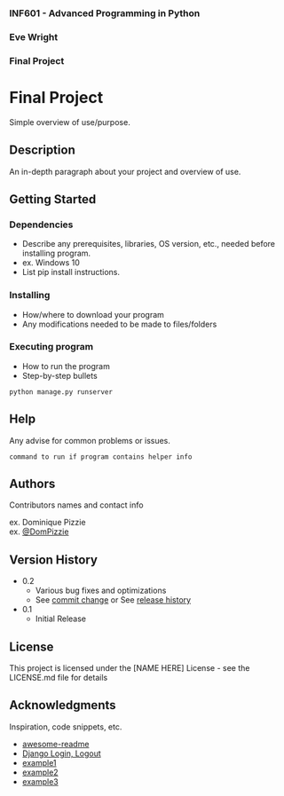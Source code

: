 ### INF601 - Advanced Programming in Python
### Eve Wright
### Final Project


# Final Project

Simple overview of use/purpose.

## Description

An in-depth paragraph about your project and overview of use.

## Getting Started

### Dependencies

* Describe any prerequisites, libraries, OS version, etc., needed before installing program.
* ex. Windows 10
* List pip install instructions.

### Installing

* How/where to download your program
* Any modifications needed to be made to files/folders

### Executing program

* How to run the program
* Step-by-step bullets
```
python manage.py runserver
```

## Help

Any advise for common problems or issues.
```
command to run if program contains helper info
```

## Authors

Contributors names and contact info

ex. Dominique Pizzie  
ex. [@DomPizzie](https://twitter.com/dompizzie)

## Version History

* 0.2
    * Various bug fixes and optimizations
    * See [commit change]() or See [release history]()
* 0.1
    * Initial Release

## License

This project is licensed under the [NAME HERE] License - see the LICENSE.md file for details

## Acknowledgments

Inspiration, code snippets, etc.
* [awesome-readme](https://github.com/matiassingers/awesome-readme)
* [Django Login, Logout](https://learndjango.com/tutorials/django-login-and-logout-tutorial)
* [example1](https://github.com/dbader/readme-template)
* [example2](https://gist.github.com/zenorocha/4526327)
* [example3](https://gist.github.com/fvcproductions/1bfc2d4aecb01a834b46)
